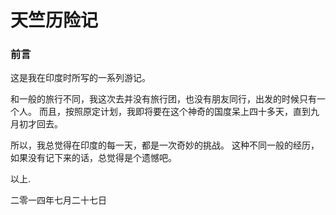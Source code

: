# 天竺历险记

### 前言

这是我在印度时所写的一系列游记。

和一般的旅行不同，我这次去并没有旅行团，也没有朋友同行，出发的时候只有一个人。
而且，按照原定计划，我即将要在这个神奇的国度呆上四十多天，直到九月初才回去。

所以，我总觉得在印度的每一天，都是一次奇妙的挑战。
这种不同一般的经历，如果没有记下来的话，总觉得是个遗憾吧。

以上.

二零一四年七月二十七日
